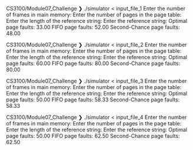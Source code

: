 CS3100/Module07_Challenge ❯ ./simulator < input_file_1
Enter the number of frames in main memory: Enter the number of pages in the page table: Enter the length of the reference string: Enter the reference string:
Optimal page faults: 33.00
FIFO page faults: 52.00
Second-Chance page faults: 48.00

CS3100/Module07_Challenge ❯ ./simulator < input_file_2
Enter the number of frames in main memory: Enter the number of pages in the page table: Enter the length of the reference string: Enter the reference string:
Optimal page faults: 60.00
FIFO page faults: 80.00
Second-Chance page faults: 80.00

CS3100/Module07_Challenge ❯ ./simulator < input_file_3
Enter the number of frames in main memory: Enter the number of pages in the page table: Enter the length of the reference string: Enter the reference string:
Optimal page faults: 50.00
FIFO page faults: 58.33
Second-Chance page faults: 58.33

CS3100/Module07_Challenge ❯ ./simulator < input_file_4
Enter the number of frames in main memory: Enter the number of pages in the page table: Enter the length of the reference string: Enter the reference string:
Optimal page faults: 50.00
FIFO page faults: 62.50
Second-Chance page faults: 62.50


